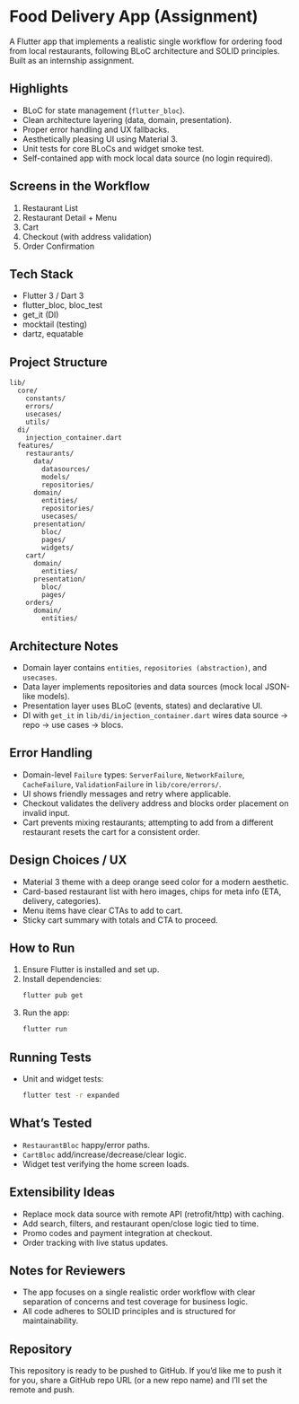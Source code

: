 # Food Delivery App (Assignment)

A Flutter app that implements a realistic single workflow for ordering food from local restaurants, following BLoC architecture and SOLID principles. Built as an internship assignment.

## Highlights
- BLoC for state management (`flutter_bloc`).
- Clean architecture layering (data, domain, presentation).
- Proper error handling and UX fallbacks.
- Aesthetically pleasing UI using Material 3.
- Unit tests for core BLoCs and widget smoke test.
- Self-contained app with mock local data source (no login required).

## Screens in the Workflow
1. Restaurant List
2. Restaurant Detail + Menu
3. Cart
4. Checkout (with address validation)
5. Order Confirmation

## Tech Stack
- Flutter 3 / Dart 3
- flutter_bloc, bloc_test
- get_it (DI)
- mocktail (testing)
- dartz, equatable

## Project Structure
```
lib/
  core/
    constants/
    errors/
    usecases/
    utils/
  di/
    injection_container.dart
  features/
    restaurants/
      data/
        datasources/
        models/
        repositories/
      domain/
        entities/
        repositories/
        usecases/
      presentation/
        bloc/
        pages/
        widgets/
    cart/
      domain/
        entities/
      presentation/
        bloc/
        pages/
    orders/
      domain/
        entities/
```
## Architecture Notes
- Domain layer contains `entities`, `repositories (abstraction)`, and `usecases`.
- Data layer implements repositories and data sources (mock local JSON-like models).
- Presentation layer uses BLoC (events, states) and declarative UI.
- DI with `get_it` in `lib/di/injection_container.dart` wires data source -> repo -> use cases -> blocs.

## Error Handling
- Domain-level `Failure` types: `ServerFailure`, `NetworkFailure`, `CacheFailure`, `ValidationFailure` in `lib/core/errors/`.
- UI shows friendly messages and retry where applicable.
- Checkout validates the delivery address and blocks order placement on invalid input.
- Cart prevents mixing restaurants; attempting to add from a different restaurant resets the cart for a consistent order.

## Design Choices / UX
- Material 3 theme with a deep orange seed color for a modern aesthetic.
- Card-based restaurant list with hero images, chips for meta info (ETA, delivery, categories).
- Menu items have clear CTAs to add to cart.
- Sticky cart summary with totals and CTA to proceed.

## How to Run
1. Ensure Flutter is installed and set up.
2. Install dependencies:
   ```bash
   flutter pub get
   ```
3. Run the app:
   ```bash
   flutter run
   ```

## Running Tests
- Unit and widget tests:
  ```bash
  flutter test -r expanded
  ```

## What’s Tested
- `RestaurantBloc` happy/error paths.
- `CartBloc` add/increase/decrease/clear logic.
- Widget test verifying the home screen loads.

## Extensibility Ideas
- Replace mock data source with remote API (retrofit/http) with caching.
- Add search, filters, and restaurant open/close logic tied to time.
- Promo codes and payment integration at checkout.
- Order tracking with live status updates.

## Notes for Reviewers
- The app focuses on a single realistic order workflow with clear separation of concerns and test coverage for business logic.
- All code adheres to SOLID principles and is structured for maintainability.

## Repository
This repository is ready to be pushed to GitHub. If you’d like me to push it for you, share a GitHub repo URL (or a new repo name) and I’ll set the remote and push.
